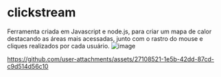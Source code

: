 # clickstream
Ferramenta criada em Javascript e node.js, para criar um mapa de calor destacando as áreas mais acessadas, junto com o rastro do mouse e cliques realizados por cada usuário.
![image](https://github.com/user-attachments/assets/ddf35791-11db-486d-aa2d-dd3bb840bedd)


https://github.com/user-attachments/assets/27108521-1e5b-42dd-87cd-c9d514d56c10

